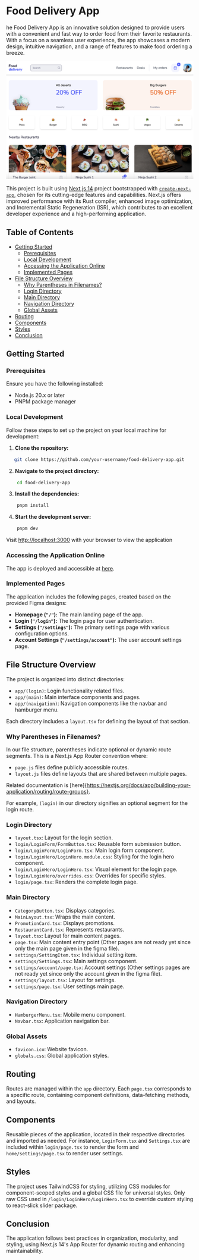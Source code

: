 # Food Delivery App

he Food Delivery App is an innovative solution designed to provide users with a convenient and fast way to order food from their favorite restaurants. With a focus on a seamless user experience, the app showcases a modern design, intuitive navigation, and a range of features to make food ordering a breeze.

![Dashboard Screenshot](/public/dashboard-screenshot.png)

This project is built using [Next.js 14](https://nextjs.org/) project bootstrapped with [`create-next-app`](https://github.com/vercel/next.js/tree/canary/packages/create-next-app), chosen for its cutting-edge features and capabilities. Next.js offers improved performance with its Rust compiler, enhanced image optimization, and Incremental Static Regeneration (ISR), which contributes to an excellent developer experience and a high-performing application.

## Table of Contents

- [Getting Started](#getting-started)
  - [Prerequisites](#prerequisites)
  - [Local Development](#local-development)
  - [Accessing the Application Online](#accessing-the-application-online)
  - [Implemented Pages](#implemented-pages)
- [File Structure Overview](#file-structure-overview)
  - [Why Parentheses in Filenames?](#why-Parentheses-in-filenames?)
  - [Login Directory](#login-directory)
  - [Main Directory](#main-directory)
  - [Navigation Directory](#navigation-directory)
  - [Global Assets](#global-assets)
- [Routing](#routing)
- [Components](#components)
- [Styles](#styles)
- [Conclusion](#conclusion)


## Getting Started
### Prerequisites

Ensure you have the following installed:

- Node.js 20.x or later
- PNPM package manager

### Local Development

Follow these steps to set up the project on your local machine for development:

1. **Clone the repository:**

```bash
   git clone https://github.com/your-username/food-delivery-app.git
```

2. **Navigate to the project directory:**

```bash
    cd food-delivery-app
```
3. **Install the dependencies:**

```bash
    pnpm install
```
4. **Start the development server:**

```bash
    pnpm dev
```

Visit [http://localhost:3000](http://localhost:3000) with your browser to view the application

### Accessing the Application Online

The app is deployed and accessible at [here](https://food-delivery-app-omega.vercel.app/).

### Implemented Pages

The application includes the following pages, created based on the provided Figma designs:

- **Homepage (`"/"`):** The main landing page of the app.
- **Login (`"/login"`):** The login page for user authentication.
- **Settings (`"/settings"`):** The primary settings page with various configuration options.
- **Account Settings (`"/settings/account"`):** The user account settings page.

## File Structure Overview

The project is organized into distinct directories:

- `app/(login)`: Login functionality related files.
- `app/(main)`: Main interface components and pages.
- `app/(navigation)`: Navigation components like the navbar and hamburger menu.

Each directory includes a `layout.tsx` for defining the layout of that section.

### Why Parentheses in Filenames?

In our file structure, parentheses indicate optional or dynamic route segments. This is a Next.js App Router convention where:

- `page.js` files define publicly accessible routes.
- `layout.js` files define layouts that are shared between multiple pages.

Related documentation is [here]{https://nextjs.org/docs/app/building-your-application/routing/route-groups}.

For example, `(login)` in our directory signifies an optional segment for the login route.

### Login Directory

- `layout.tsx`: Layout for the login section.
- `login/LoginForm/FormButton.tsx`: Reusable form submission button.
- `login/LoginForm/LoginForm.tsx`: Main login form component.
- `login/LoginHero/LoginHero.module.css`: Styling for the login hero component.
- `login/LoginHero/LoginHero.tsx`: Visual element for the login page.
- `login/LoginHero/overrides.css`: Overrides for specific styles.
- `login/page.tsx`: Renders the complete login page.

### Main Directory

- `CategoryButton.tsx`: Displays categories.
- `MainLayout.tsx`: Wraps the main content.
- `PromotionCard.tsx`: Displays promotions.
- `RestaurantCard.tsx`: Represents restaurants.
- `layout.tsx`: Layout for main content pages.
- `page.tsx`: Main content entry point (Other pages are not ready yet since only the main page given in the figma file).
- `settings/SettingItem.tsx`: Individual setting item.
- `settings/Settings.tsx`: Main settings component.
- `settings/account/page.tsx`: Account settings (Other settings pages are not ready yet since only the account given in the figma file).
- `settings/layout.tsx`: Layout for settings.
- `settings/page.tsx`: User settings main page.

### Navigation Directory

- `HamburgerMenu.tsx`: Mobile menu component.
- `Navbar.tsx`: Application navigation bar.

### Global Assets

- `favicon.ico`: Website favicon.
- `globals.css`: Global application styles.

## Routing

Routes are managed within the `app` directory. Each `page.tsx` corresponds to a specific route, containing component definitions, data-fetching methods, and layouts.

## Components

Reusable pieces of the application, located in their respective directories and imported as needed. For instance, `LoginForm.tsx` and `Settings.tsx` are included within `login/page.tsx` to render the form and `home/settings/page.tsx` to render user settings.

## Styles

The project uses TailwindCSS for styling, utilizing CSS modules for component-scoped styles and a global CSS file for universal styles.
Only raw CSS used in `/login/LoginHero/LoginHero.tsx` to override custom styling to react-slick slider package.

## Conclusion

The application follows best practices in organization, modularity, and styling, using Next.js 14's App Router for dynamic routing and enhancing maintainability.